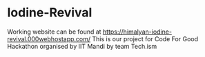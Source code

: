 # Iodine-Revival
Working website can be found at https://himalyan-iodine-revival.000webhostapp.com/
This is our project for Code For Good Hackathon organised by IIT Mandi by team Tech.ism
